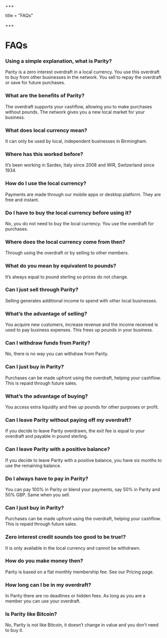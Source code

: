 +++

title = "FAQs"

+++

# FAQs

### Using a simple explanation, what is Parity?

Parity is a zero interest overdraft in a local currency. You use this overdraft to buy from other businesses in the network. You sell to repay the overdraft or save for future purchases.

### What are the benefits of Parity?

The overdraft supports your cashflow, allowing you to make purchases without pounds. The network gives you a new local market for your business.

### What does local currency mean? 

It can only be used by local, independent businesses in Birmingham.

### Where has this worked before? 

It’s been working in Sardex, Italy since 2008 and WIR, Switzerland since 1934.

### How do I use the local currency?

Payments are made through our mobile apps or desktop platform. They are free and instant.

### Do I have to buy the local currency before using it?

No, you do not need to buy the local currency. You use the overdraft for purchases.

### Where does the local currency come from then? 

Through using the overdraft or by selling to other members. 

### What do you mean by equivalent to pounds?

It’s always equal to pound sterling so prices do not change. 

### Can I just sell through Parity? 

Selling generates additional income to spend with other local businesses.

### What’s the advantage of selling?

You acquire new customers, increase revenue and the income received is used to pay business expenses. This frees up pounds in your business.

### Can I withdraw funds from Parity?

No, there is no way you can withdraw from Parity.

### Can I just buy in Parity? 

Purchases can be made upfront using the overdraft, helping your cashflow. This is repaid through future sales. 

### What’s the advantage of buying? 

You access extra liquidity and free up pounds for other purposes or profit.

### Can I leave Parity without paying off my overdraft?

If you decide to leave Parity overdrawn, the exit fee is equal to your overdraft and payable in pound sterling.

### Can I leave Parity with a positive balance? 

If you decide to leave Parity with a positive balance, you have six months to use the remaining balance.

### Do I always have to pay in Parity?

You can pay 100% in Parity or blend your payments, say 50% in Parity and 50% GBP. Same when you sell. 

### Can I just buy in Parity? 

Purchases can be made upfront using the overdraft, helping your cashflow. This is repaid through future sales. 

### Zero interest credit sounds too good to be true!?

It is only available in the local currency and cannot be withdrawn.

### How do you make money then?

Parity is based on a flat monthly membership fee. See our Pricing page.

### How long can I be in my overdraft?

In Parity there are no deadlines or hidden fees. As long as you are a member you can use your overdraft.

### Is Parity like Bitcoin?

No, Parity is not like Bitcoin, it doesn’t change in value and you don’t need to buy it.
